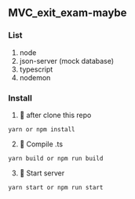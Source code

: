 ## MVC_exit_exam-maybe

### List
1. node
2. json-server (mock database)
3. typescript
4. nodemon

### Install
1. 📄 after clone this repo 
```
yarn or npm install
```
2. 💈 Compile .ts 
```
yarn build or npm run build
```
3. 🚀  Start server 
```
yarn start or npm run start
```
